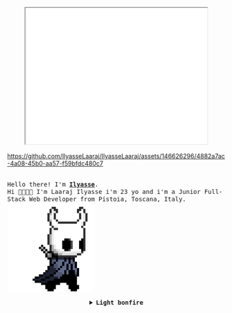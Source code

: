 
<p align="center">
<iframe width="420" height="315"
src="[https://www.youtube.com/embed/tgbNymZ7vqY](https://www.youtube.com/watch?v=MrZxdPAXIjE&ab_channel=IlyasseLaaraj)">
</iframe>
  <br>
  
https://github.com/IlyasseLaaraj/IlyasseLaaraj/assets/146626296/4882a7ac-4a08-45b0-aa57-f59bfdc480c7

<br>
  <samp>
    Hello there! I'm <b><a rel="nofollow noopener noreferrer" target="_blank" href="https://tanx.dev">Ilyasse</a></b>.
    <br>Hi 👋🏻👋🏻 I'm Laaraj Ilyasse i'm 23 yo and i'm a Junior Full-Stack Web Developer from Pistoia, Toscana, Italy.<br>




</samp>

  <img src="https://raw.githubusercontent.com/TanZng/TanZng/master/assets/hollor_knight3.gif" width="200"/>

</p>


<details align="center">

<summary> <b> <samp> Light bonfire </samp></b></summary>
<samp>
 <b><h2 style="color: #fc6203">B O N F I R E &nbsp; L I T !</h2> </b>

<img src="https://raw.githubusercontent.com/TanZng/TanZng/master/assets/bonefire.gif" width="200"/>

Current Project: <p> Selfdevelopping myself to become the best FULL-STACK WEB DEVELOPER i can possibly be. </p>
<p>currently doin a stage as an intern at Advancia Technology</p>

<p align="center">
 <a href="https://www.linkedin.com/in/ilyasse-laaraj-b838a32a4/"><img src="https://img.shields.io/badge/LinkedIn-%230077B5.svg?&style=flat-square&logo=linkedin&logoColor=white" alt="LinkedIn"></a>
</p> 

</samp>
</details>
